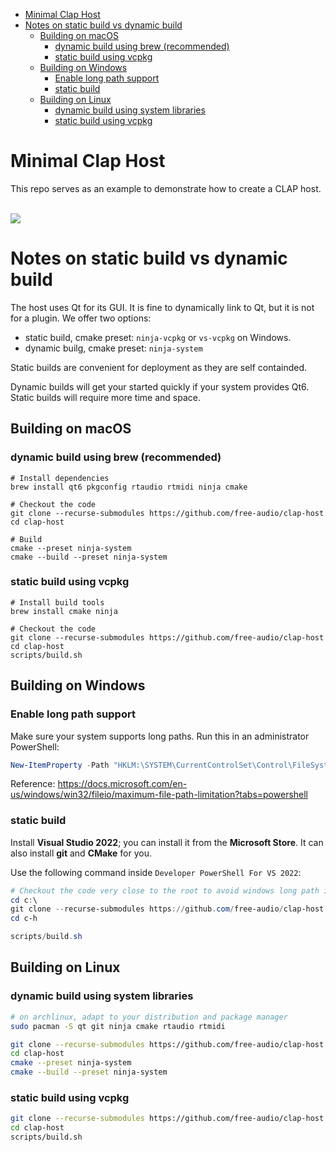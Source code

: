 - [Minimal Clap Host](#minimal-clap-host)
- [Notes on static build vs dynamic build](#notes-on-static-build-vs-dynamic-build)
  - [Building on macOS](#building-on-macos)
    - [dynamic build using brew (recommended)](#dynamic-build-using-brew-recommended)
    - [static build using vcpkg](#static-build-using-vcpkg)
  - [Building on Windows](#building-on-windows)
    - [Enable long path support](#enable-long-path-support)
    - [static build](#static-build)
  - [Building on Linux](#building-on-linux)
    - [dynamic build using system libraries](#dynamic-build-using-system-libraries)
    - [static build using vcpkg](#static-build-using-vcpkg-1)

# Minimal Clap Host

This repo serves as an example to demonstrate how to create a CLAP host.

<br/><a href="https://repology.org/project/clap-host/versions" target="_blank" rel="noopener" title="Packaging status"><img src="https://repology.org/badge/vertical-allrepos/clap-host.svg"></a>

# Notes on static build vs dynamic build

The host uses Qt for its GUI.
It is fine to dynamically link to Qt, but it is not for a plugin.
We offer two options:
- static build, cmake preset: `ninja-vcpkg` or `vs-vcpkg` on Windows.
- dynamic builg, cmake preset: `ninja-system`

Static builds are convenient for deployment as they are self containded.

Dynamic builds will get your started quickly if your system provides Qt6.
Static builds will require more time and space.

## Building on macOS

### dynamic build using brew (recommended)

```shell
# Install dependencies
brew install qt6 pkgconfig rtaudio rtmidi ninja cmake

# Checkout the code
git clone --recurse-submodules https://github.com/free-audio/clap-host
cd clap-host

# Build
cmake --preset ninja-system
cmake --build --preset ninja-system
```

### static build using vcpkg

```shell
# Install build tools
brew install cmake ninja

# Checkout the code
git clone --recurse-submodules https://github.com/free-audio/clap-host
cd clap-host
scripts/build.sh
```

## Building on Windows

### Enable long path support

Make sure your system supports long paths. Run this in an administrator PowerShell:

```powershell
New-ItemProperty -Path "HKLM:\SYSTEM\CurrentControlSet\Control\FileSystem" -Name "LongPathsEnabled" -Value 1 -PropertyType DWORD -Force
```

Reference: https://docs.microsoft.com/en-us/windows/win32/fileio/maximum-file-path-limitation?tabs=powershell

### static build

Install **Visual Studio 2022**; you can install it from the **Microsoft Store**. It can also install **git** and **CMake** for you.

Use the following command inside `Developer PowerShell For VS 2022`:
```powershell
# Checkout the code very close to the root to avoid windows long path issues...
cd c:\
git clone --recurse-submodules https://github.com/free-audio/clap-host c-h
cd c-h

scripts/build.sh
```

## Building on Linux

### dynamic build using system libraries

```bash
# on archlinux, adapt to your distribution and package manager
sudo pacman -S qt git ninja cmake rtaudio rtmidi

git clone --recurse-submodules https://github.com/free-audio/clap-host
cd clap-host
cmake --preset ninja-system
cmake --build --preset ninja-system
```

### static build using vcpkg

```bash
git clone --recurse-submodules https://github.com/free-audio/clap-host
cd clap-host
scripts/build.sh
```
